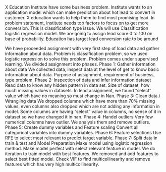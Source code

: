 X Education Institute have some business problem. Institute wants to an application
model which can make prediction about hot lead to convert in customer. X education
wants to help them to find most promising lead.
In problem statement, Institute needs top factors to focus on to get more conversion.
This is classification type issue. We will use Classification logistic regression model. We
are going to assign lead score 0 to 100 on base of probability. Education has target lead
conversion rate to be around

We have proceeded assignment with very first step of load data and gather information about data. Problem is classification problem, so we used logistic regression to solve this problem. Problem comes under supervised learning. We divided assignment into phases.
Phase 1: Gather information about data
We collected data, inspect data at the level of get to know basic information about data. Purpose of assignment, requirement of business, type problem.
Phase 2: Inspection of data and infer information dataset
Read data to know any hidden pattern in data set. Size of dataset, how much missing values in datasets. In lead assignment, we found “select” value which have no meaning so must change in Nan.
Phase 3: Clean data / Wrangling data
We dropped columns which have more than 70% missing values, even columns also dropped which are not adding any information in model.
Some columns are having “select” value in columns, no sense of it in dataset so we have changed it in nan.
Phase 4: Handel outliers
Very few numerical columns have outlier. We analysis them and remove outliers.
Phase 5: Create dummy variables and Feature scaling
Convert all categorical variables into dummy variables.
Phase 6: Feature selections
Use RFE to select most relevant to predict target variable.
Phase 7: Split data in train & test and Model Preparation
Make model using logistic regression method. Make model perfect with select relevant feature in model. We do iteration to train model with best features. We removed and add features to select best fitted model. Check VIF to find multicollinearity and remove features which has very high multicollinearity.
